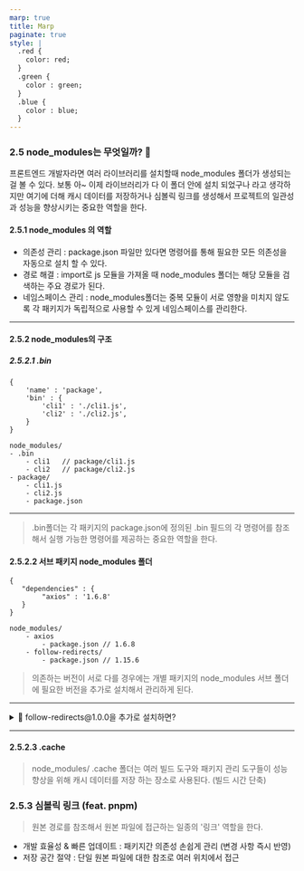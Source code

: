 ```yaml
---
marp: true
title: Marp
paginate: true
style: |
  .red {
    color: red;
  }
  .green {
    color : green;
  }
  .blue {
    color : blue;
  }
---
```


### 2.5 node_modules는 무엇일까? 🤔

프론트엔드 개발자라면 여러 라이브러리를 설치할때 node_modules 폴더가 생성되는 걸 볼 수 있다.
보통 아~ 이제 라이브러리가 다 이 폴더 안에 설치 되었구나 라고 생각하지만 여기에 더해 캐시 데이터를 저장하거나 심볼릭 링크를 생성해서 프로젝트의 <span class='red'>일관성과 성능을 향상</span>시키는 중요한 역할을 한다.

#### 2.5.1 node_modules 의 역할

- 의존성 관리 : package.json 파일만 있다면 명령어를 통해 필요한 모든 의존성을 자동으로 설치 할 수 있다.
- 경로 해결 : import로 js 모듈을 가져올 때 node_modules 폴더는 해당 모듈을 검색하는 주요 경로가 된다.
- 네임스페이스 관리 : node_modules폴더는 중복 모듈이 서로 영향을 미치지 않도록 각 패키지가 독립적으로 사용할 수 있게 네임스페이스를 관리한다.

---

#### 2.5.2 node_modules의 구조

##### 2.5.2.1 .bin

```
{
    'name' : 'package',
    'bin' : {
        'cli1' : './cli1.js',
        'cli2' : './cli2.js',
    }
}
```

```
node_modules/
- .bin
    - cli1   // package/cli1.js
    - cli2   // package/cli2.js
- package/
    - cli1.js
    - cli2.js
    - package.json
```

---

> .bin폴더는 각 패키지의 package.json에 정의된 .bin 필드의 각 명령어를 참조해서 실행 가능한 <span class='red'>명령어를 제공</span>하는 중요한 역할을 한다.

#### 2.5.2.2 서브 패키지 node_modules 폴더

```
{
   "dependencies" : {
        "axios" : '1.6.8'
   }
}
```

```
node_modules/
    - axios
        - package.json // 1.6.8
    - follow-redirects/
        - package.json // 1.15.6
```

> 의존하는 버전이 서로 다를 경우에는 개별 패키지의 node_modules 서브 폴더에 필요한 버전을 추가로 설치해서 관리하게 된다.

---

<details>
<summary>📌 follow-redirects@1.0.0을 추가로 설치하면?</summary>
</br>

```
{
   "dependencies" : {
        "axios" : '1.6.8'
        "follow-redirects" : '1.0.0'
   }
}
```

```
node_modules/
    - axios
        - node_modules/
            - follow-redirects/
                 - package.json // 1.15.6
    - package.json
    - follow-redirects/
        - package.json // 1.0.0
```

> node_modules 폴더는 follow-redirects@1.15.6 을 axios 내부의 node_modules 서브 폴더에 배치 한다.
> axios가 참조하는 follow-redirects 버전과 프로젝트가 직접 참조하는 follow-redirects 버전을 서로 다르게 유지할 수 있다.

</details>

---

#### 2.5.2.3 .cache

> node_modules/ .cache 폴더는 여러 빌드 도구와 패키지 관리 도구들이 성능 향상을 위해 캐시 데이터를 저장 하는 장소로 사용된다. (빌드 시간 단축)

### 2.5.3 심볼릭 링크 (feat. pnpm)

> 원본 경로를 참조해서 원본 파일에 접근하는 일종의 '링크' 역할을 한다.

- 개발 효율성 & 빠른 업데이트 : 패키지간 의존성 손쉽게 관리 (변경 사항 즉시 반영)
- 저장 공간 절약 : 단일 원본 파일에 대한 참조로 여러 위치에서 접근
